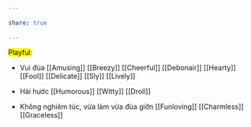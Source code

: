 ---  
share: true  
---  
<mark class="hltr-orange-peel">Playful</mark>:  
- Vui đùa [[Amusing]] [[Breezy]] [[Cheerful]] [[Debonair]] [[Hearty]] [[Fool]] [[Delicate]] [[Sly]] [[Lively]]  
- Hài hước [[Humorous]] [[Witty]] [[Droll]]   
- Không nghiêm túc, vừa làm vừa đùa giỡn [[Funloving]] [[Charmless]] [[Graceless]]